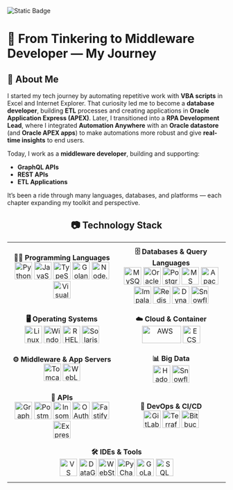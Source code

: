 ![Static Badge](https://img.shields.io/badge/Developing_Since_2015-green?style=plastic)


# 🚀 From Tinkering to Middleware Developer — My Journey

## 📜 About Me
I started my tech journey by automating repetitive work with **VBA scripts** in Excel and Internet Explorer.  That curiosity led me to become a **database developer**, building **ETL** processes and creating applications in **Oracle Application Express (APEX)**.  Later, I transitioned into a **RPA Development Lead**, where I integrated **Automation Anywhere** with an **Oracle datastore** (and **Oracle APEX apps**) to make automations more robust and give **real-time insights** to end users.  

Today, I work as a **middleware developer**, building and supporting:
- **GraphQL APIs**
- **REST APIs**
- **ETL Applications**

It’s been a ride through many languages, databases, and platforms — each chapter expanding my toolkit and perspective.


<h2 style="text-align: center;">📷 Technology Stack</h2>

<table style="width:100%; border-collapse: collapse; border: none; margin: 0 auto;">
  <tr style="text-align: center; vertical-align: middle;">
    <td style="vertical-align: middle; padding: 10px; border: none; width: 50%; text-align: center;">
      <strong>👨‍💻 Programming Languages</strong><br/>
      <img src="https://cdn.jsdelivr.net/gh/devicons/devicon/icons/python/python-original.svg" alt="Python" width="40" height="40"/>
      <img src="https://cdn.jsdelivr.net/gh/devicons/devicon/icons/javascript/javascript-original.svg" alt="JavaScript" width="40" height="40"/>
      <img src="https://cdn.jsdelivr.net/gh/devicons/devicon/icons/typescript/typescript-original.svg" alt="TypeScript" width="40" height="40"/>
      <img src="https://cdn.jsdelivr.net/gh/devicons/devicon/icons/go/go-original.svg" alt="Golang" width="40" height="40"/>
      <img src="https://cdn.jsdelivr.net/gh/devicons/devicon/icons/nodejs/nodejs-original.svg" alt="Node.js" width="40" height="40"/>
      <img src="https://cdn.jsdelivr.net/gh/devicons/devicon@latest/icons/visualbasic/visualbasic-original.svg" alt="Visual Basic" width="40" height="40"/>
    </td>
    <td style="vertical-align: middle; padding: 10px; border: none; width: 50%; text-align: center;">
      <strong>🗄️ Databases & Query Languages</strong><br/>
      <img src="https://cdn.jsdelivr.net/gh/devicons/devicon/icons/mysql/mysql-original.svg" alt="MySQL" width="40" height="40"/>
      <img src="https://cdn.jsdelivr.net/gh/devicons/devicon/icons/oracle/oracle-original.svg" alt="Oracle DB" width="40" height="40"/>
      <img src="https://cdn.jsdelivr.net/gh/devicons/devicon/icons/postgresql/postgresql-original.svg" alt="PostgreSQL" width="40" height="40"/>
      <img src="https://cdn.jsdelivr.net/gh/devicons/devicon/icons/microsoftsqlserver/microsoftsqlserver-original.svg" alt="MS SQL Server" width="40" height="40"/>
      <img src="https://hive.apache.org/images/hive.svg" alt="Apache Hive" width="40" height="40"/>
      <img src="https://impala.apache.org/img/impala-logo.png" alt="Impala SQL" width="40" height="40"/>
      <img src="https://cdn.jsdelivr.net/gh/devicons/devicon/icons/redis/redis-original.svg" alt="Redis" width="40" height="40"/>
      <img src="https://cdn.jsdelivr.net/gh/devicons/devicon@latest/icons/dynamodb/dynamodb-original.svg" alt="DynamoDB" width="40" height="40"/>
      <img src="https://cdn.brandfetch.io/idJz-fGD_q/theme/dark/symbol.svg?c=1bxid64Mup7aczewSAYMX&t=1668517499361" alt="Snowflake" width="40" height="40"/>
    </td>
  </tr>

  <tr style="text-align: center; vertical-align: middle;">
    <td style="vertical-align: middle; padding: 10px; border: none; text-align: center;">
      <strong>🖥️ Operating Systems</strong><br/>
      <img src="https://cdn.jsdelivr.net/gh/devicons/devicon/icons/linux/linux-original.svg" alt="Linux" width="40" height="40"/>
      <img src="https://cdn.jsdelivr.net/gh/devicons/devicon/icons/windows8/windows8-original.svg" alt="Windows Server" width="40" height="40"/>
      <img src="https://cdn.jsdelivr.net/gh/devicons/devicon@latest/icons/redhat/redhat-original-wordmark.svg" alt="RHEL" width="40" height="40"/>
      <img src="https://upload.wikimedia.org/wikipedia/commons/thumb/3/3b/Solaris_OS_logo.svg/500px-Solaris_OS_logo.svg.png" alt="Solaris" width="40" height="40"/>
    </td>
    <td style="vertical-align: middle; padding: 10px; border: none; text-align: center;">
      <strong>☁️ Cloud & Container</strong><br/>
      <img src="https://cdn.jsdelivr.net/gh/devicons/devicon@latest/icons/amazonwebservices/amazonwebservices-plain-wordmark.svg" alt="AWS" width="90" height="40"/>
      <img src="https://cdn.jsdelivr.net/gh/devicons/devicon/icons/docker/docker-original.svg" alt="ECS Fargate" width="40" height="40"/>
    </td>
  </tr>

  <tr style="text-align: center; vertical-align: middle;">
    <td style="vertical-align: middle; padding: 10px; border: none; text-align: center;">
      <strong>⚙️ Middleware & App Servers</strong><br/>
      <img src="https://cdn.jsdelivr.net/gh/devicons/devicon/icons/tomcat/tomcat-original.svg" alt="Tomcat" width="40" height="40"/>
      <img src="https://dt-cdn.net/hub/logos/oracle-weblogic.png" alt="WebLogic" width="40" height="40"/>
    </td>
    <td style="vertical-align: middle; padding: 10px; border: none; text-align: center;">
      <strong>📊 Big Data</strong><br/>
      <img src="https://cdn.jsdelivr.net/gh/devicons/devicon@latest/icons/hadoop/hadoop-original.svg" alt="Hadoop" width="40" height="40"/>
      <img src="https://cdn.brandfetch.io/idJz-fGD_q/theme/dark/symbol.svg?c=1bxid64Mup7aczewSAYMX&t=1668517499361" alt="Snowflake" width="40" height="40"/>
    </td>
  </tr>

  <tr style="text-align: center; vertical-align: middle;">
    <td style="vertical-align: middle; padding: 10px; border: none; text-align: center;">
      <strong>🔗 APIs</strong><br/>
      <img src="https://cdn.jsdelivr.net/gh/devicons/devicon/icons/graphql/graphql-plain.svg" alt="GraphQL" width="40" height="40"/>
      <img src="https://cdn.jsdelivr.net/gh/devicons/devicon@latest/icons/postman/postman-original.svg" alt="Postman" width="40" height="40"/>
      <img src="https://cdn.jsdelivr.net/gh/devicons/devicon@latest/icons/insomnia/insomnia-original.svg" alt="Insomnia" width="40" height="40"/>
      <img src="https://cdn.jsdelivr.net/gh/devicons/devicon@latest/icons/oauth/oauth-original.svg" alt="OAuth" width="40" height="40"/>
      <img src="https://cdn.jsdelivr.net/gh/devicons/devicon@latest/icons/fastify/fastify-original.svg" alt="Fastify" width="40" height="40"/>
      <img src="https://cdn.jsdelivr.net/gh/devicons/devicon@latest/icons/express/express-original.svg" alt="Express" width="40" height="40"/>
    </td>
    <td style="vertical-align: middle; padding: 10px; border: none; text-align: center;">
      <strong>🚀 DevOps & CI/CD</strong><br/>
      <img src="https://cdn.jsdelivr.net/gh/devicons/devicon/icons/gitlab/gitlab-original.svg" alt="GitLab" width="40" height="40"/>
      <img src="https://cdn.jsdelivr.net/gh/devicons/devicon@latest/icons/terraform/terraform-original.svg" alt="Terraform" width="40" height="40"/>
      <img src="https://cdn.jsdelivr.net/gh/devicons/devicon/icons/bitbucket/bitbucket-original.svg" alt="Bitbucket" width="40" height="40"/>
    </td>
  </tr>

  <tr style="text-align: center; vertical-align: middle;">
    <td style="vertical-align: middle; padding: 10px; border: none; text-align: center;" colspan="2">
      <strong>🛠️ IDEs & Tools</strong><br/>
      <img src="https://cdn.jsdelivr.net/gh/devicons/devicon/icons/vscode/vscode-original.svg" alt="VS Code" width="40" height="40"/>
      <img src="https://cdn.jsdelivr.net/gh/devicons/devicon/icons/datagrip/datagrip-original.svg" alt="DataGrip" width="40" height="40"/>
      <img src="https://cdn.jsdelivr.net/gh/devicons/devicon/icons/webstorm/webstorm-original.svg" alt="WebStorm" width="40" height="40"/>
      <img src="https://cdn.jsdelivr.net/gh/devicons/devicon/icons/pycharm/pycharm-original.svg" alt="PyCharm" width="40" height="40"/>
      <img src="https://cdn.jsdelivr.net/gh/devicons/devicon/icons/goland/goland-original.svg" alt="GoLand" width="40" height="40"/>
      <img src="https://cdn.jsdelivr.net/gh/devicons/devicon@latest/icons/sqldeveloper/sqldeveloper-original.svg" alt="SQL Developer" width="40" height="40" />
    </td>
  </tr>
</table>
